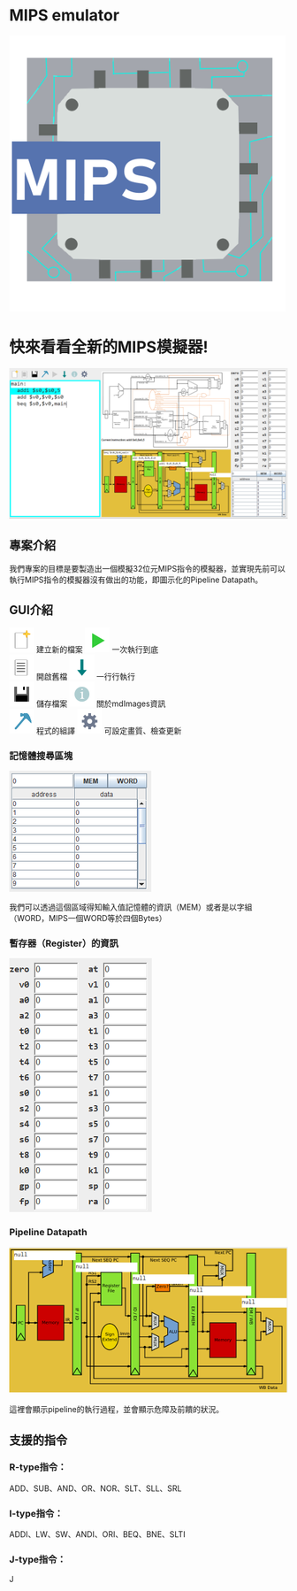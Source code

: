 # MIPS emulator
![](mdImages/MIPSlogo.png)



快來看看全新的MIPS模擬器!
=========================

![](mdImages/mainScreen.png) 


專案介紹
--------


我們專案的目標是要製造出一個模擬32位元MIPS指令的模擬器，並實現先前可以執行MIPS指令的模擬器沒有做出的功能，即圖示化的Pipeline
Datapath。

GUI介紹
-------

![](mdImages/newButtonNormal.png) 建立新的檔案
![](mdImages/runButtonNormal.png) 一次執行到底 \
![](mdImages/openButtonNormal.png) 開啟舊檔
![](mdImages/stepButtonNormal.png) 一行行執行 \
![](mdImages/saveButtonNormal.png) 儲存檔案
![](mdImages/informationNormal.png) 關於mdImages資訊 \
![](mdImages/assembleButtonNormal.png) 程式的組譯
![](mdImages/settingButtonNormal.png) 可設定畫質、檢查更新 


### 記憶體搜尋區塊

![](mdImages/locationSearchEngine.png) 



我們可以透過這個區域得知輸入值記憶體的資訊（MEM）或者是以字組（WORD，MIPS一個WORD等於四個Bytes）


### 暫存器（Register）的資訊

![](mdImages/register.png) 

### Pipeline Datapath

![](mdImages/pipelineDatapath.png) \
\
這裡會顯示pipeline的執行過程，並會顯示危障及前饋的狀況。 

支援的指令
----------

### R-type指令：

ADD、SUB、AND、OR、NOR、SLT、SLL、SRL

### I-type指令：

ADDI、LW、SW、ANDI、ORI、BEQ、BNE、SLTI

### J-type指令：

J
